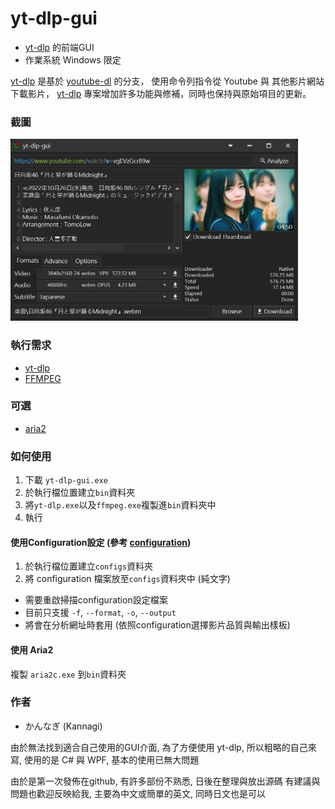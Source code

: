 # yt-dlp-gui

* [yt-dlp](https://github.com/yt-dlp/yt-dlp) 的前端GUI
* 作業系統 Windows 限定

[yt-dlp](https://github.com/yt-dlp/yt-dlp) 是基於 [youtube-dl](https://github.com/ytdl-org/youtube-dl) 的分支，
使用命令列指令從 Youtube 與 其他影片網站 下載影片，
[yt-dlp](https://github.com/yt-dlp/yt-dlp) 專案增加許多功能與修補，同時也保持與原始項目的更新。

### 截圖
<img src="screenshot03.png" width="460"/>

### 執行需求
* [yt-dlp](https://github.com/yt-dlp/yt-dlp)
* [FFMPEG](https://ffmpeg.org/download.html#build-windows)

### 可選
* [aria2](https://aria2.github.io/)

### 如何使用
1. 下載 `yt-dlp-gui.exe`
2. 於執行檔位置建立`bin`資料夾
3. 將`yt-dlp.exe`以及`ffmpeg.exe`複製進`bin`資料夾中
4. 執行

#### 使用Configuration設定 (參考 [configuration](https://github.com/yt-dlp/yt-dlp#configuration))
1. 於執行檔位置建立`configs`資料夾
2. 將 configuration 檔案放至`configs`資料夾中 (純文字)

* 需要重啟掃描configuration設定檔案
* 目前只支援 `-f`, `--format`, `-o`, `--output`
* 將會在分析網址時套用 (依照configuration選擇影片品質與輸出樣板)

#### 使用 Aria2
複製 `aria2c.exe` 到`bin`資料夾

### 作者
* かんなぎ (Kannagi)

由於無法找到適合自己使用的GUI介面, 
為了方便使用 yt-dlp, 所以粗略的自己來寫, 
使用的是 C# 與 WPF, 基本的使用已無大問題
    
由於是第一次發佈在github, 有許多部份不熟悉, 日後在整理與放出源碼
有建議與問題也歡迎反映給我, 主要為中文或簡單的英文, 同時日文也是可以
